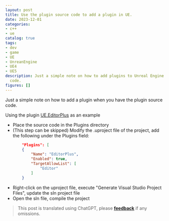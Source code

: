 ```yaml
---
layout: post
title: Use the plugin source code to add a plugin in UE.
date: 2023-12-01
categories:
- c++
- ue
catalog: true
tags:
- dev
- game
- UE
- UnreanEngine
- UE4
- UE5
description: Just a simple note on how to add plugins to Unreal Engine with the source
  code.
figures: []
---
```


<meta property="og:title" content="UE 通过插件源码添加插件" />

Just a simple note on how to add a plugin when you have the plugin source code.

Using the plugin [UE.EditorPlus](https://github.com/disenone/UE.EditorPlus) as an example

- Place the source code in the Plugins directory
- (This step can be skipped) Modify the .uproject file of the project, add the following under the Plugins field:
    ```json
    	"Plugins": [
		{
			"Name": "EditorPlus",
			"Enabled": true,
			"TargetAllowList": [
				"Editor"
			]
		}
    ```
- Right-click on the uproject file, execute "Generate Visual Studio Project Files", update the sln project file
- Open the sln file, compile the project


> This post is translated using ChatGPT, please [**feedback**](https://github.com/disenone/wiki/issues/new) if any omissions.
